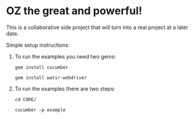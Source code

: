 # OZ the great and powerful!

This is a collaborative side project that will turn into a real project at a later date.

Simple setup instructions:

1) To run the examples you need two gems:

    `gem install cucumber`

    `gem install watir-webdriver`

2) To run the examples there are two steps:

    `cd CORE/`

    `cucumber -p example`
